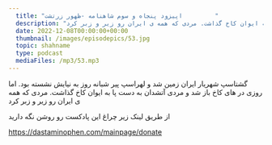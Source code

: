 ```yaml
---
  title: "اپیزود پنجاه و سوم شاهنامه -ظهور زرتشت         "
  description: "گشتاسپ شهریار ایران زمین شد و لهراسپ پیر شبانه روز به نیایش نشسته بود. اما روزی در های کاخ باز شد و مردی آتشدان به دست پا به ایوان کاخ گذاشت. مردی که همه ی ایران رو زیر و زبر کرد" 
  date: 2022-12-08T00:00:00+00:00
  thumbnail: /images/episodepics/53.jpg
  topic: shahname
  type: podcast
  mediaFiles: /mp3/53.mp3
---
```

گشتاسپ شهریار ایران زمین شد و لهراسپ پیر شبانه روز به نیایش نشسته بود. اما روزی در های کاخ باز شد و مردی آتشدان به دست پا به ایوان کاخ گذاشت. مردی که همه ی ایران رو زیر و زبر کرد


از طریق لینک زیر چراغ این پادکست رو روشن نگه دارید

https://dastaminophen.com/mainpage/donate